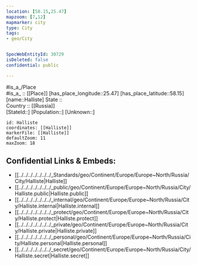 ```yaml
---
location: [58.15,25.47] 
mapzoom: [7,12] 
mapmarker: city 
type: City
tags:
- geo/City


SpocWebEntityId: 30729
isDeleted: false
confidential: public

---
```

#is_a_/Place  
#is_a_ :: [[Place]] 
[has_place_longitude::25.47] 
[has_place_latitude::58.15] 
[name::Halliste] 
State ::  
Country :: [[Russia]]  
[StateId::] 
[Population::] 
[Unknown::] 


```leaflet
id: Halliste
coordinates: [[Halliste]] 
markerFile: [[Halliste]] 
defaultZoom: 11 
maxZoom: 18
```


## Confidential Links & Embeds: 
- [[../../../../../../../_Standards/geo/Continent/Europe/Europe~North/Russia/City/Halliste|Halliste]] 
- [[../../../../../../../_public/geo/Continent/Europe/Europe~North/Russia/City/Halliste.public|Halliste.public]] 
- [[../../../../../../../_internal/geo/Continent/Europe/Europe~North/Russia/City/Halliste.internal|Halliste.internal]] 
- [[../../../../../../../_protect/geo/Continent/Europe/Europe~North/Russia/City/Halliste.protect|Halliste.protect]] 
- [[../../../../../../../_private/geo/Continent/Europe/Europe~North/Russia/City/Halliste.private|Halliste.private]] 
- [[../../../../../../../_personal/geo/Continent/Europe/Europe~North/Russia/City/Halliste.personal|Halliste.personal]] 
- [[../../../../../../../_secret/geo/Continent/Europe/Europe~North/Russia/City/Halliste.secret|Halliste.secret]] 
